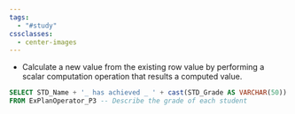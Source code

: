```yaml
---
tags:
  - "#study"
cssclasses:
  - center-images
---
```

- Calculate a new value from the existing row value by performing a scalar computation operation that results a computed value.

```sql
SELECT STD_Name + '_ has achieved _ ' + cast(STD_Grade AS VARCHAR(50)) AS STD_Result
FROM ExPlanOperator_P3 -- Describe the grade of each student
```